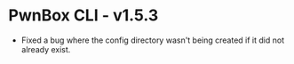 # PwnBox CLI - v1.5.3

* Fixed a bug where the config directory wasn't being created if it did not already exist.